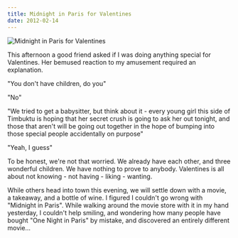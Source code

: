 ```yaml
---
title: Midnight in Paris for Valentines
date: 2012-02-14
---
```


![Midnight in Paris for Valentines](https://source.unsplash.com/cckf4TsHAuw/1600x900)

This afternoon a good friend asked if I was doing anything special for Valentines. Her bemused reaction to my amusement required an explanation.

"You don't have children, do you"

"No"

"We tried to get a babysitter, but think about it - every young girl this side of Timbuktu is hoping that her secret crush is going to ask her out tonight, and those that aren't will be going out together in the hope of bumping into those special people accidentally on purpose"

"Yeah, I guess"

To be honest, we're not that worried. We already have each other, and three wonderful children. We have nothing to prove to anybody. Valentines is all about not knowing - not having - liking - wanting.

While others head into town this evening, we will settle down with a movie, a takeaway, and a bottle of wine. I figured I couldn't go wrong with "Midnight in Paris". While walking around the movie store with it in my hand yesterday, I couldn't help smiling, and wondering how many people have bought "One Night in Paris" by mistake, and discovered an entirely different movie...
